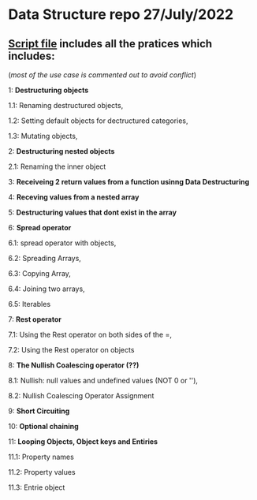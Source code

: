 # **Data Structure repo 27/July/2022**

## **[Script file](https://github.com/Nik-9649/Data-Structure/blob/main/script.js/) includes all the pratices which includes:**
(_most of the use case is commented out to avoid conflict_)


1: **Destructuring objects**

1.1: Renaming destructured objects, 

1.2: Setting default objects for dectructured categories, 

1.3: Mutating objects, 


2: **Destructuring nested objects**

2.1: Renaming the inner object


3: **Receiveing 2 return values from a function usinng Data Destructuring**


4: **Receving values from a nested array**


5: **Destructuring values that dont exist in the array**


6: **Spread operator**

6.1: spread operator with objects, 

6.2: Spreading Arrays, 

6.3: Copying Array, 

6.4: Joining two arrays, 

6.5: Iterables


7: **Rest operator**

7.1: Using the Rest operator on both sides of the =, 

7.2: Using the Rest operator on objects


8: **The Nullish Coalescing operator (??)**

8.1: Nullish: null values and undefined values (NOT 0 or ''), 

8.2: Nullish Coalescing Operator Assignment


9: **Short Circuiting**


10: **Optional chaining**

11: **Looping Objects, Object keys and Entiries**

11.1: Property names

11.2: Property values

11.3: Entrie object